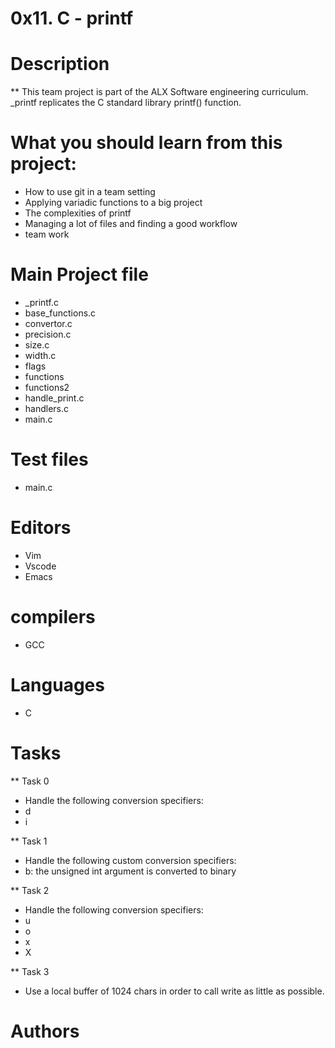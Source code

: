 # 0x11. C - printf

# Description

** This team project is part of the ALX Software engineering curriculum. _printf replicates the C standard  library printf() function.

# What you should learn from this project:

* How to use git in a team setting
* Applying variadic functions to a big project
* The complexities of printf
* Managing a lot of files and finding a good workflow
* team work

# Main Project file

* _printf.c
* base_functions.c
* convertor.c
* precision.c
* size.c
* width.c
* flags
* functions
* functions2
* handle_print.c
* handlers.c
* main.c

# Test files

* main.c

# Editors 

* Vim
* Vscode
* Emacs

# compilers

* GCC

# Languages

* C

# Tasks

** Task 0

* Handle the following conversion specifiers:
* d
* i

** Task 1

* Handle the following custom conversion specifiers:
* b: the unsigned int argument is converted to binary

** Task 2

* Handle the following conversion specifiers:
* u
* o
* x
* X

** Task 3

* Use a local buffer of 1024 chars in order to call write as little as possible.

# Authors

